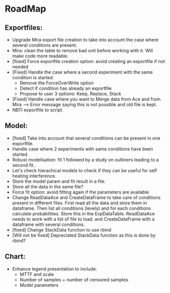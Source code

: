 # RoadMap

## Exportfiles:
- Upgrade Mira export file creation to take into account the case where several conditions are present.
- Mira: clean the table to remove bad unit before working with it. Will make code more readable.
- [fixed] Force exportfile creation option: avoid creating an exportfile if not needed
- [Fixed] Handle the case where a second experiment with the same condition is started.
  - Remove the ForceOverWrite option
  - Detect if condition has already an exportfile
  - Propose to user 3 options: Keep, Replace, Stack
- [Fixed] Handle case where you want to Merge data from Ace and from Mira --> Error message saying this is not possible and old file is kept.
- NBTI exportfile to script.

## Model:
- [fixed] Take into account that several conditions can be present in one exportfile.
- Handle case where 2 experiments with same conditions have been started.
- Robust modelisation: fit 1 followed by a study on outliners leading to a second fit.
- Let's check hierachical models to check if they can be useful for self heating interference.
- Store the model param and fit result in a file.
- Store all the data in the same file? 
- Force fit option: avoid fitting again if the parameters are available
- Change ReadDataAce and CreateDataFrame to take care of conditions present in different files. First read all the data and store them in dataframe. Then list all conditions (levels) and for each conditions calculate probabilities. Store this in the ExpDataTable. ReadDataAce needs to work with a list of file to load. and CreateDataFrame with a dataframe with several conditions.
- [fixed] Change StackData function to use rbind
- [Will not be fixed] Depreciated StackData function as this is done by rbind?

## Chart:
- Enhance legend presentation to include:
  - MTTF and scale
  - Number of samples + number of censored samples
  - Model parameters
